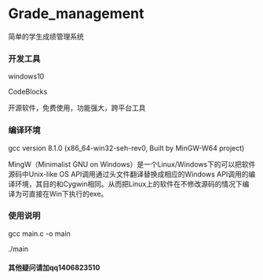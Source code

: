 # Grade_management
简单的学生成绩管理系统


### 开发工具

windows10

CodeBlocks

开源软件，免费使用，功能强大，跨平台工具

### 编译环境

gcc version 8.1.0 (x86_64-win32-seh-rev0, Built by MinGW-W64 project)

MingW（Minimalist GNU on Windows）是一个Linux/Windows下的可以把软件源码中Unix-like OS API调用通过头文件翻译替换成相应的Windows API调用的编译环境，其目的和Cygwin相同。从而把Linux上的软件在不修改源码的情况下编译为可直接在Win下执行的exe。

### 使用说明
gcc main.c -o main

./main

#### 其他疑问请加qq1406823510
